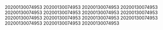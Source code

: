 20200130074953
20200130074953
20200130074953
20200130074953
20200130074953
20200130074953
20200130074953
20200130074953
20200130074953
20200130074953
20200130074953
20200130074953
20200130074953
20200130074953
20200130074953
